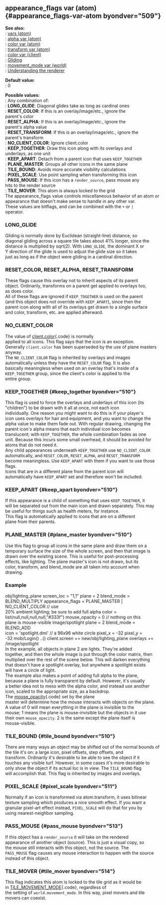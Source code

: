 ## appearance_flags var (atom) {#appearance_flags-var-atom byondver="509"}    
**See also:**    
:   [vars (atom)](/atom/var)    
:   [alpha var (atom)](/atom/var/alpha)    
:   [color var (atom)](/atom/var/color)    
:   [transform var (atom)](/atom/var/transform)    
:   [color var (client)](/client/var/color)    
:   [Gliding](/%7Bnotes%7D/gliding)    
:   [movement_mode var (world)](/world/var/movement_mode)    
:   [Understanding the renderer](/%7Bnotes%7D/renderer)    
<!-- -->    
**Default value:**    
:   0    
<!-- -->    
**Possible values:**    
:   Any combination of:    
:   **LONG_GLIDE**: Diagonal glides take as long as cardinal ones    
:   **RESET_COLOR**: If this is an overlay/image/etc., ignore the    
    parent\'s color    
:   **RESET_ALPHA**: If this is an overlay/image/etc., ignore the    
    parent\'s alpha value    
:   **RESET_TRANSFORM**: If this is an overlay/image/etc., ignore the    
    parent\'s transform    
:   **NO_CLIENT_COLOR**: Ignore client.color    
:   **KEEP_TOGETHER**: Draw this icon along with its overlays and    
    underlays, as one unit    
:   **KEEP_APART**: Detach from a parent icon that uses `KEEP_TOGETHER`    
:   **PLANE_MASTER**: Groups all other icons in the same plane    
:   **TILE_BOUND**: Avoids more accurate visibility calculations    
:   **PIXEL_SCALE**: Use point sampling when transforming this icon    
:   **PASS_MOUSE**: If this icon has a `render_source`, pass mouse any    
    hits to the render source    
:   **TILE_MOVER**: This atom is always locked to the grid    
The appearance_flags value controls miscellaneous behavior of an atom or    
appearance that doesn\'t make sense to handle in any other var.    
These values are bitflags, and can be combined with the `+` or `|`    
operator.    
### LONG_GLIDE    
Gliding is normally done by Euclidean (straight-line) distance, so    
diagonal gliding across a square tile takes about 41% longer, since the    
distance is multiplied by sqrt(2). With `LONG_GLIDE`, the dominant X or    
Y direction of the glide is used to adjust the glide size so it takes    
just as long as if the object were gliding in a cardinal direction.    
### RESET_COLOR, RESET_ALPHA, RESET_TRANSFORM    
These flags cause this overlay not to inherit aspects of its parent    
object. Ordinarily, transforms on a parent get applied to overlays too,    
as does color.    
All of these flags are ignored if `KEEP_TOGETHER` is used on the parent    
(and this object does not override with `KEEP_APART`), since then the    
parent icon along with all of its overlays get drawn to a single surface    
and color, transform, etc. are applied afterward.    
### NO_CLIENT_COLOR    
The value of [client.color](/client/var/color){.code} is normally    
applied to all icons. This flag says that the icon is an exception.    
Generally `client.color` has been superseded by the use of plane masters    
anyway.    
The `NO_CLIENT_COLOR` flag is inherited by overlays and images    
automatically unless they have the `RESET_COLOR` flag. It is also    
basically meaningless when used on an overlay that\'s inside of a    
`KEEP_TOGETHER` group, since the client\'s color is applied to the    
entire group.    
### KEEP_TOGETHER {#keep_together byondver="510"}    
This flag is used to force the overlays and underlays of this icon (its    
\"children\") to be drawn with it all at once, not each icon    
individually. One reason you might want to do this is if your player\'s    
icon uses overlays for hair and equipment, and you want to change the    
alpha value to make them fade out. With regular drawing, changing the    
parent icon\'s alpha means that each individual icon becomes    
translucent; with `KEEP_TOGETHER`, the whole combination fades as one    
unit. Because this incurs some small overhead, it should be avoided for    
atoms that do not need it.    
Any child appearances underneath `KEEP_TOGETHER` use `NO_CLIENT_COLOR`    
automatically, and `RESET_COLOR`, `RESET_ALPHA`, and `RESET_TRANSFORM`    
become meaningless. Use `KEEP_APART` with them if you want to use those    
flags.    
Icons that are in a different plane from the parent icon will    
automatically have `KEEP_APART` set and therefore won\'t be included.    
### KEEP_APART {#keep_apart byondver="510"}    
If this appearance is a child of something that uses `KEEP_TOGETHER`, it    
will be separated out from the main icon and drawn separately. This may    
be useful for things such as health meters, for instance.    
This flag is automatically applied to icons that are on a different    
plane from their parents.    
### PLANE_MASTER {#plane_master byondver="510"}    
Use this flag to group all icons in the same plane and draw them on a    
temporary surface the size of the whole screen, and then that image is    
drawn over the existing scene. This is useful for post-processing    
effects, like lighting. The plane master\'s icon is not drawn, but its    
color, transform, and blend_mode are all taken into account when    
drawing.    
### Example    
obj/lighting_plane screen_loc = \"1,1\" plane = 2 blend_mode =    
BLEND_MULTIPLY appearance_flags = PLANE_MASTER \| NO_CLIENT_COLOR // use    
20% ambient lighting; be sure to add full alpha color =    
list(null,null,null,null,\"#333f\") mouse_opacity = 0 // nothing on this    
plane is mouse-visible image/spotlight plane = 2 blend_mode = BLEND_ADD    
icon = \'spotlight.dmi\' // a 96x96 white circle pixel_x = -32 pixel_y =    
-32 mob/Login() ..() client.screen += new/obj/lighting_plane overlays +=    
/image/spotlight    
In the example, all objects in plane 2 are lights. They\'re added    
together, and then the whole image is put through the color matrix, then    
multiplied over the rest of the scene below. This will darken everything    
that doesn\'t have a spotlight overlay, but anywhere a spotlight exists    
will have a circle of light.    
The example also makes a point of adding full alpha to the plane,    
because a plane is fully transparent by default. However, it\'s usually    
a better idea not to mess with the alpha color, and instead use another    
icon, scaled to the appropriate size, as a backdrop.    
The [mouse_opacity](/atom/var/mouse_opacity){.code} set by the plane    
master will determine how the mouse interacts with objects on the plane.    
A value of 0 will mean everything in the plane is invisible to the    
mouse; 1 means the plane is mouse-invisible but the objects in it use    
their own `mouse_opacity`. 2 is the same except the plane itself is    
mouse-visible.    
### TILE_BOUND {#tile_bound byondver="510"}    
There are many ways an object may be shifted out of the normal bounds of    
the tile it\'s on: a large icon, pixel offsets, step offsets, and    
transform. Ordinarily it\'s desirable to be able to see the object if it    
touches any visible turf. However, in some cases it\'s more desirable to    
only show the object if its actual loc is in view. The `TILE_BOUND` flag    
will accomplish that. This flag is inherited by images and overlays.    
### PIXEL_SCALE {#pixel_scale byondver="511"}    
Normally if an icon is transformed via atom.transform, it uses bilinear    
texture sampling which produces a nice smooth effect. If you want a    
granular pixel-art effect instead, `PIXEL_SCALE` will do that for you by    
using nearest-neighbor sampling.    
### PASS_MOUSE {#pass_mouse byondver="513"}    
If this object has a `render_source` it will take on the rendered    
appearance of another object (source). This is just a visual copy, so    
the mouse still interacts with this object, not the source. The    
`PASS_MOUSE` flag causes any mouse interaction to happen with the source    
instead of this object.    
### TILE_MOVER {#tile_mover byondver="514"}    
This flag indicates this atom is locked to the tile grid as it would be    
in [TILE_MOVEMENT_MODE](/world/var/movement_mode){.code}, regardless of    
the setting of `world.movement_mode`. In this way, pixel movers and tile    
movers can coexist.  